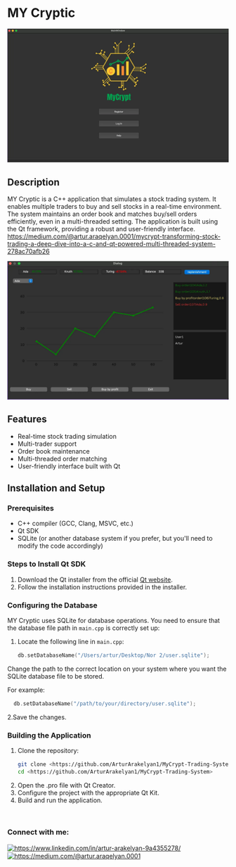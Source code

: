 
# MY Cryptic

![Example Image](./Images/preview2.webp)
## Description
MY Cryptic is a C++ application that simulates a stock trading system. It enables multiple traders to buy and sell stocks in a real-time environment. The system maintains an order book and matches buy/sell orders efficiently, even in a multi-threaded setting. The application is built using the Qt framework, providing a robust and user-friendly interface.
https://medium.com/@artur.araqelyan.0001/mycrypt-transforming-stock-trading-a-deep-dive-into-a-c-and-qt-powered-multi-threaded-system-278ac70afb26


![Example Image](./Images/preview.webp)
## Features
- Real-time stock trading simulation
- Multi-trader support
- Order book maintenance
- Multi-threaded order matching
- User-friendly interface built with Qt

## Installation and Setup

### Prerequisites
- C++ compiler (GCC, Clang, MSVC, etc.)
- Qt SDK
- SQLite (or another database system if you prefer, but you'll need to modify the code accordingly)

### Steps to Install Qt SDK
1. Download the Qt installer from the official [Qt website](https://www.qt.io/download).
2. Follow the installation instructions provided in the installer.

### Configuring the Database
MY Cryptic uses SQLite for database operations. You need to ensure that the database file path in `main.cpp` is correctly set up:

1. Locate the following line in `main.cpp`:

   ```cpp
   db.setDatabaseName("/Users/artur/Desktop/Nor 2/user.sqlite");
   
Change the path to the correct location on your system where you want the SQLite database file to be stored.

For example:
 ```cpp
   db.setDatabaseName("/path/to/your/directory/user.sqlite");
```
2.Save the changes.

### Building the Application
1. Clone the repository:
   ```sh
   git clone <https://github.com/ArturArakelyan1/MyCrypt-Trading-System>
   cd <https://github.com/ArturArakelyan1/MyCrypt-Trading-System>

  2. Open the .pro file with Qt Creator.
  3. Configure the project with the appropriate Qt Kit.
  4. Build and run the application.
<p>&nbsp</p>

<h3 align="left">Connect with me:</h3>
<p align="left">
<a href="https://www.linkedin.com/in/artur-arakelyan-9a4355278/" target="blank"><img align="center" src="https://raw.githubusercontent.com/rahuldkjain/github-profile-readme-generator/master/src/images/icons/Social/linked-in-alt.svg" alt="https://www.linkedin.com/in/artur-arakelyan-9a4355278/" height="30" width="40" /></a>
<a href="https://medium.com/@artur.araqelyan.0001" target="blank"><img align="center" src="https://raw.githubusercontent.com/rahuldkjain/github-profile-readme-generator/master/src/images/icons/Social/medium.svg" alt="https://medium.com/@artur.araqelyan.0001" height="30" width="40" /></a>
</p>
<p></p>
